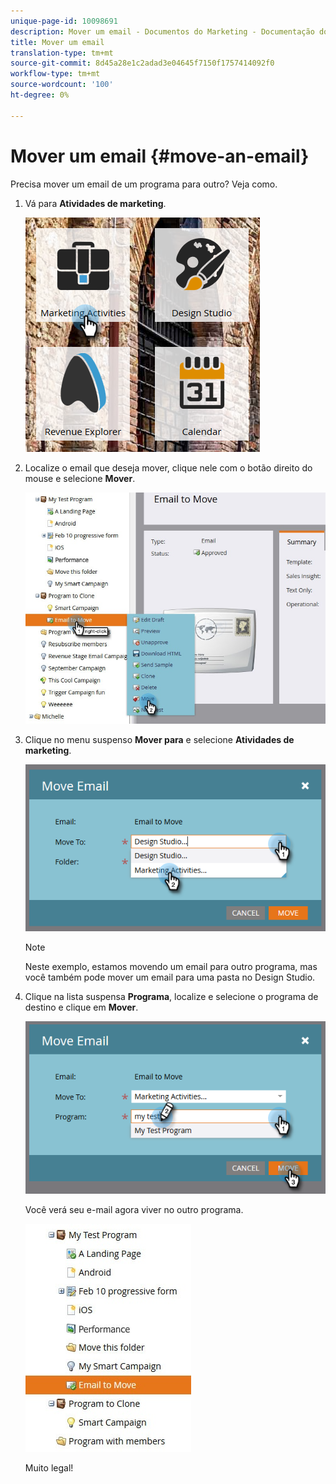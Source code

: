 ```yaml
---
unique-page-id: 10098691
description: Mover um email - Documentos do Marketing - Documentação do produto
title: Mover um email
translation-type: tm+mt
source-git-commit: 8d45a28e1c2adad3e04645f7150f1757414092f0
workflow-type: tm+mt
source-wordcount: '100'
ht-degree: 0%

---
```



# Mover um email {#move-an-email}

Precisa mover um email de um programa para outro? Veja como.

1. Vá para **Atividades de marketing**.

   ![](assets/one-2.png)

1. Localize o email que deseja mover, clique nele com o botão direito do mouse e selecione **Mover**.

   ![](assets/leadperformance.jpg)

1. Clique no menu suspenso **Mover para** e selecione **Atividades de marketing**.

   ![](assets/three-2.png)

   >[!NOTE]
   >
   >Neste exemplo, estamos movendo um email para outro programa, mas você também pode mover um email para uma pasta no Design Studio.

1. Clique na lista suspensa **Programa**, localize e selecione o programa de destino e clique em **Mover**.

   ![](assets/four-2.png)

   Você verá seu e-mail agora viver no outro programa.

   ![](assets/leadperformance2.jpg)

   Muito legal!
